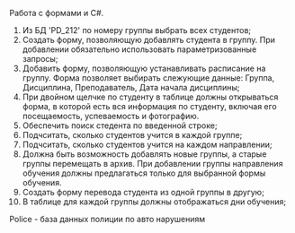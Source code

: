 Работа с формами и С#. 
1. Из БД 'PD_212' по номеру группы выбрать всех студентов;
2. Создать форму, позволяющую добавлять студента в группу.
   При добавлении обязательно использовать параметризованные запросы;
3. Добавить форму, позволяющую устанавливать расписание на группу.
   Форма позволяет выбирать слежующие данные:
   Группа, Дисциплина, Преподаватель, Дата начала дисциплины;
4. При двойном щелчке по студенту в таблице должны открываться форма,
   в которой есть вся информация по студенту, включая его посещаемость,
   успеваемость и фотографию.
5. Обеспечить поиск стедента по введенной строке;
6. Подчситать, сколько студентов учится в каждой группе;
7. Подчситать, сколько студентов учится на каждом направлении;
8. Должна быть возможность добавлять новые группы, а старые группы перемещать в архив.
   При добавлении группы направления обучения должны предлагаться только для выбранной формы обучения.
9. Создать форму перевода студента из одной группы в другую;
10. В таблице для каждой группы должны отображаться дни обучения;


Police - база данных полиции по авто нарушениям
